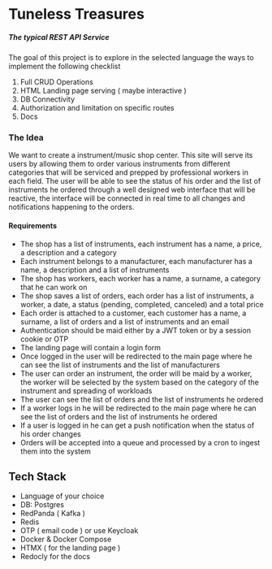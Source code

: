 # Tuneless Treasures

##### The typical REST API Service
The goal of this project is to explore in the selected language the ways to implement the following checklist

1. Full CRUD Operations
2. HTML Landing page serving ( maybe interactive )
3. DB Connectivity 
4. Authorization and limitation on specific routes
5. Docs

### The Idea
We want to create a instrument/music shop center. This site will serve its users by allowing them to order various instruments from different categories that will be serviced and prepped by professional workers in each field. The user will be able to see the status of his order and the list of instruments he ordered through a well designed web interface that will be reactive, the interface will be connected in real time to all changes and notifications happening to the orders.

#### Requirements
- The shop has a list of instruments, each instrument has a name, a price, a description and a category
- Each instrument belongs to a manufacturer, each manufacturer has a name, a description and a list of instruments
- The shop has workers, each worker has a name, a surname, a category that he can work on
- The shop saves a list of orders, each order has a list of instruments, a worker, a date, a status (pending, completed, canceled) and a total price
- Each order is attached to a customer, each customer has a name, a surname, a list of orders and a list of instruments and an email
- Authentication should be maid either by a JWT token or by a session cookie or OTP
- The landing page will contain a login form
- Once logged in the user will be redirected to the main page where he can see the list of instruments and the list of manufacturers
- The user can order an instrument, the order will be maid by a worker, the worker will be selected by the system based on the category of the instrument and spreading of workloads
- The user can see the list of orders and the list of instruments he ordered
- If a worker logs in he will be redirected to the main page where he can see the list of orders and the list of instruments he ordered
- If a user is logged in he can get a push notification when the status of his order changes
- Orders will be accepted into a queue and processed by a cron to ingest them into the system


## Tech Stack

- Language of your choice
- DB: Postgres
- RedPanda ( Kafka )
- Redis
- OTP ( email code ) or use Keycloak
- Docker & Docker Compose
- HTMX ( for the landing page )
- Redocly for the docs